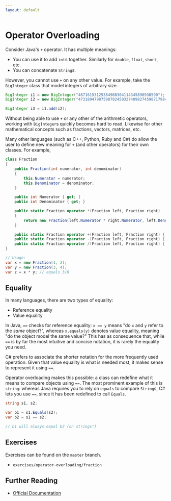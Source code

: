 ```yaml
---
layout: default
---
```

# Operator Overloading

Consider Java's `+` operator. It has multiple meanings:

* You can use it to add `int`s together. Similarly for `double`, `float`, `short`, etc.
* You can concatenate `String`s.

However, you cannot use `+` on any other value. For example, take
the `BigInteger` class that model integers of arbitrary size.

```java
BigInteger i1 = new BigInteger("48716153125384908304114345890938590");
BigInteger i2 = new BigInteger("4731894798759870245032740982745987179847");

BigInteger i3 = i1.add(i2);
```

Without being able to use `+` or any other of the arithmetic operators,
working with `BigInteger`s quickly becomes hard to read.
Likewise for other mathematical concepts such as fractions, vectors, matrices, etc.

Many other languages (such as C++, Python, Ruby and C#) do allow
the user to define new meaning for `+` (and other operators) for
their own classes. For example,

```csharp
class Fraction
{
    public Fraction(int numerator, int denominator)
    {
        this.Numerator = numerator;
        this.Denominator = denominator;
    }

    public int Numerator { get; }
    public int Denominator { get; }

    public static Fraction operator *(Fraction left, Fraction right)
    {
        return new Fraction(left.Numerator * right.Numerator, left.Denominator * right.Denominator)
    }

    public static Fraction operator +(Fraction left, Fraction right) { ... }
    public static Fraction operator -(Fraction left, Fraction right) { ... }
    public static Fraction operator /(Fraction left, Fraction right) { ... }
}

// Usage:
var x = new Fraction(1, 2);
var y = new Fraction(3, 4);
var z = x * y; // equals 3/8
```

## Equality

In many languages, there are two types of equality:

* Reference equality
* Value equality

In Java, `==` checks for reference equality: `x == y` means "do
`x` and `y` refer to the *same* object?", whereas
`x.equals(y)` denotes value equality, meaning "do the object model the same value?"
This has as consequence that, while `==` is by
far the most intuitive and concise notation, it is
rarely the equality you need.

C# prefers to associate the shorter notation for the more frequently used operation.
Given that value equality is what is needed most, it makes
sense to represent it using `==`.

Operator overloading makes this possible: a class
can redefine what it means to compare objects
using `==`. The most prominent example of this
is `string`: whereas Java requires you to rely
on `equals` to compare `String`s, C#
lets you use `==`, since it has been redefined
to call `Equals`.

```csharp
string s1, s2;

var b1 = s1.Equals(s2);
var b2 = s1 == s2;

// b1 will always equal b2 (on strings!)
```

## Exercises

Exercises can be found on the `master` branch.

* `exercises/operator-overloading/fraction`

## Further Reading

* [Official Documentation](https://docs.microsoft.com/en-us/dotnet/csharp/language-reference/operators/operator-overloading)
